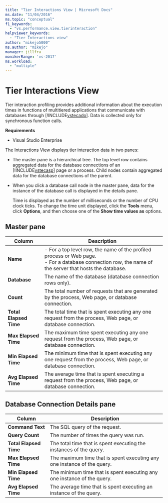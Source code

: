 ```yaml
---
title: "Tier Interactions View | Microsoft Docs"
ms.date: "11/04/2016"
ms.topic: "conceptual"
f1_keywords:
  - "vs.performance.view.tierinteraction"
helpviewer_keywords:
  - "Tier Interactions view"
author: "mikejo5000"
ms.author: "mikejo"
manager: jillfra
monikerRange: 'vs-2017'
ms.workload:
  - "multiple"
---
```

# Tier Interactions View

Tier interaction profiling provides additional information about the execution times in functions of multitiered applications that communicate with databases through [!INCLUDE[vstecado](../data-tools/includes/vstecado_md.md)]. Data is collected only for synchronous function calls.

**Requirements**

- Visual Studio Enterprise

The Interactions View displays tier interaction data in two panes:

- The master pane is a hierarchical tree. The top level row contains aggregated data for the database connections of an [!INCLUDE[vstecasp](../code-quality/includes/vstecasp_md.md)] page or a process. Child nodes contain aggregated data for the database connections of the parent.

- When you click a database call node in the master pane, data for the instance of the database call is displayed in the details pane.

  Time is displayed as the number of milliseconds or the number of CPU clock ticks. To change the time unit displayed, click the **Tools** menu, click **Options**, and then choose one of the **Show time values as** options.

## Master pane

|Column|Description|
|------------|-----------------|
|**Name**|- For a top level row, the name of the profiled process or Web page.<br />- For a database connection row, the name of the server that hosts the database.|
|**Database**|The name of the database (database connection rows only).|
|**Count**|The total number of requests that are generated by the process, Web page, or database connection.|
|**Total Elapsed Time**|The total time that is spent executing any one request from the process, Web page, or database connection.|
|**Max Elapsed Time**|The maximum time spent executing any one request from the process, Web page, or database connection.|
|**Min Elapsed Time**|The minimum time that is spent executing any one request from the process, Web page, or database connection.|
|**Avg Elapsed Time**|The average time that is spent executing a request from the process, Web page, or database connection.|

## Database Connection Details pane

|Column|Description|
|------------|-----------------|
|**Command Text**|The SQL query of the request.|
|**Query Count**|The number of times the query was run.|
|**Total Elapsed Time**|The total time that is spent executing the instances of the query.|
|**Max Elapsed Time**|The maximum time that is spent executing any one instance of the query.|
|**Min Elapsed Time**|The minimum time that is spent executing any one instance of the query.|
|**Avg Elapsed Time**|The average time that is spent executing an instance of the query.|
